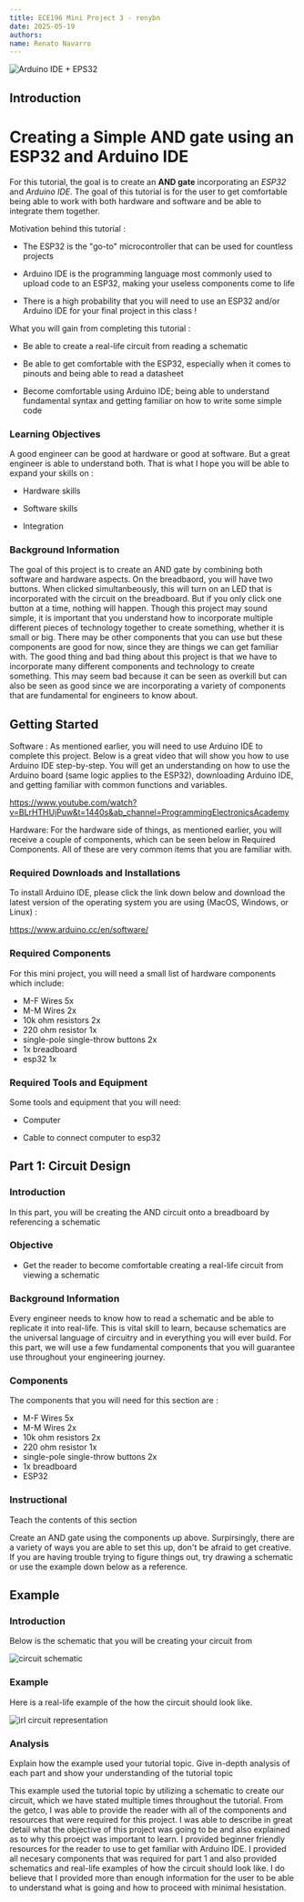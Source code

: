 ```yaml
---
title: ECE196 Mini Project 3 - renybn
date: 2025-05-19
authors:
name: Renato Navarro
---
```


![Arduino IDE + EPS32](/misc_images/arduino_esp32_hybrid_logo.png)

## Introduction

# Creating a Simple AND gate using an ESP32 and Arduino IDE

For this tutorial, the goal is to create an **AND gate** incorporating an *ESP32* and *Arduino IDE*. The goal of this tutorial is for the user to get comfortable being able to work with both hardware and software and be able to integrate them together.

Motivation behind this tutorial : 

- The ESP32 is the "go-to" microcontroller that can be used for countless projects
 
- Arduino IDE is the programming language most commonly used to upload code to an ESP32, making your useless components come to life  

- There is a high probability that you will need to use an ESP32 and/or Arduino IDE for your final project in this class !

What you will gain from completing this tutorial : 

- Be able to create a real-life circuit from reading a schematic 

- Be able to get comfortable with the ESP32, especially when it comes to pinouts and being able to read a datasheet

- Become comfortable using Arduino IDE; being able to understand fundamental syntax and getting familiar on how to write some simple code

### Learning Objectives

A good engineer can be good at hardware or good at software. But a great engineer is able to understand both. That is what I hope you will be able to expand your skills on :

- Hardware skills

- Software skills 

- Integration

### Background Information

The goal of this project is to create an AND gate by combining both software and hardware aspects. On the breadbaord, you will have two buttons. When clicked simultanbeously, this will turn on an LED that is incorporated with the circuit on the breadboard. But if you only click one button at a time, nothing will happen. Though this project may sound simple, it is important that you understand how to incorporate multiple different pieces of technology together to create something, whether it is small or big. There may be other components that you can use but these components are good for now, since they are things we can get familiar with. The good thing and bad thing about this project is that we have to incorporate many different components and technology to create something. This may seem bad because it can be seen as overkill but can also be seen as good since we are incorporating a variety of components that are fundamental for engineers to know about.

## Getting Started

Software : As mentioned earlier, you will need to use Arduino IDE to complete this project. Below is a great video that will show you how to use Arduino IDE step-by-step. You will get an understanding on how to use the Arduino board (same logic applies to the ESP32), downloading Arduino IDE, and getting familiar with common functions and variables. 

https://www.youtube.com/watch?v=BLrHTHUjPuw&t=1440s&ab_channel=ProgrammingElectronicsAcademy


Hardware: For the hardware side of things, as mentioned earlier, you will receive a couple of components, which can be seen below in Required Components. All of these are very common items that you are familiar with.

### Required Downloads and Installations

To install Arduino IDE, please click the link down below and download the latest version of the operating system you are using (MacOS, Windows, or Linux) :

https://www.arduino.cc/en/software/

### Required Components

For this mini project, you will need a small list of hardware components which include:

- M-F Wires 5x 
- M-M Wires 2x 
- 10k ohm resistors 2x 
- 220 ohm resistor 1x 
- single-pole single-throw buttons 2x 
- 1x breadboard 
- esp32 1x 

### Required Tools and Equipment

Some tools and equipment that you will need:

- Computer

- Cable to connect computer to esp32

## Part 1: Circuit Design

### Introduction

In this part, you will be creating the AND circuit onto a breadboard by referencing a schematic

### Objective

- Get the reader to become comfortable creating a real-life circuit from viewing a schematic

### Background Information

Every engineer needs to know how to read a schematic and be able to replicate it into real-life. This is vital skill to learn, because schematics are the universal language of circuitry and in everything you will ever build. For this part, we will use a few fundamental components that you will guarantee use throughout your engineering journey.

### Components

The components that you will need for this section are :

- M-F Wires 5x 
- M-M Wires 2x 
- 10k ohm resistors 2x 
- 220 ohm resistor 1x 
- single-pole single-throw buttons 2x 
- 1x breadboard 
- ESP32

### Instructional

Teach the contents of this section

Create an AND gate using the components up above. Surpirsingly, there are a variety of ways you are able to set this up, don't be afraid to get creative. If you are having trouble trying to figure things out, try drawing a schematic or use the example down below as a reference.

## Example

### Introduction

Below is the schematic that you will be creating your circuit from

![circuit schematic](/misc_images/circuit_schematic_redo.png)

### Example

Here is a real-life example of the how the circuit should look like. 

![irl circuit representation](/misc_images/irl_circuit_fr.png)

### Analysis

Explain how the example used your tutorial topic. Give in-depth analysis of each part and show your understanding of the tutorial topic

This example used the tutorial topic by utilizing a schematic to create our circuit, which we have stated multiple times throughout the tutorial. From the getco, I was able to provide the reader with all of the components and resources that were required for this project. I was able to describe in great detail what the objective of this project was going to be and also explained as to why this proejct was important to learn. I provided beginner friendly resources for the reader to use to get familiar with Arduino IDE. I provided all necesary components that was required for part 1 and also provided schematics and real-life examples of how the circuit should look like. I do believe that I provided more than enough information for the user to be able to understand what is going and how to proceed with minimal hesistation. 
